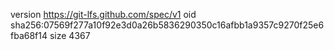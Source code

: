 version https://git-lfs.github.com/spec/v1
oid sha256:07569f277a10f92e3d0a26b5836290350c16afbb1a9357c9270f25e6fba68f14
size 4367
